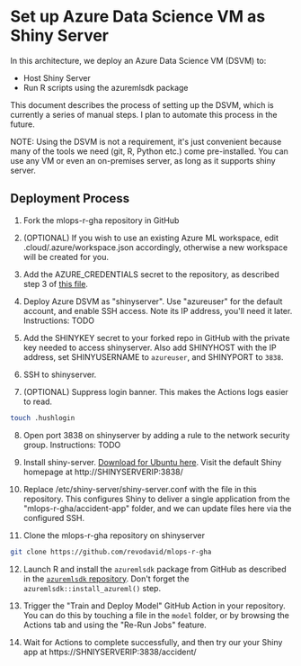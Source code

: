 # Set up Azure Data Science VM as Shiny Server

In this architecture, we deploy an Azure Data Science VM (DSVM) to:

* Host Shiny Server
* Run R scripts using the azuremlsdk package

This document describes the process of setting up the DSVM, which is currently a series of manual steps.
I plan to automate this process in the future.

NOTE: Using the DSVM is not a requirement, it's just convenient because many of the tools we need (git, R, Python etc.) come pre-installed. You can use any VM or even an on-premises server, as long as it supports shiny server.

## Deployment Process

1. Fork the mlops-r-gha repository in GitHub

1. (OPTIONAL) If you wish to use an existing Azure ML workspace, edit .cloud/.azure/workspace.json accordingly, otherwise a new workspace will be created for you.

1. Add the AZURE_CREDENTIALS secret to the repository, as described step 3 of [this file](https://github.com/machine-learning-apps/ml-template-azure/blob/master/README.md).

1. Deploy Azure DSVM as "shinyserver". Use "azureuser" for the default account, and enable SSH access. Note its IP address, you'll need it later. Instructions: TODO

1. Add the SHINYKEY secret to your forked repo in GitHub with the private key needed to access shinyserver. Also add SHINYHOST with the IP address, set SHINYUSERNAME to `azureuser`, and SHINYPORT to `3838`.

1. SSH to shinyserver.

1. (OPTIONAL) Suppress login banner. This makes the Actions logs easier to read.  
```bash
touch .hushlogin
```

8. Open port 3838 on shinyserver by adding a rule to the network security group. Instructions: TODO

1. Install shiny-server. [Download for Ubuntu here](https://rstudio.com/products/shiny/download-server/ubuntu/). Visit the default Shiny homepage at http://SHINYSERVERIP:3838/

1. Replace /etc/shiny-server/shiny-server.conf with the file in this repository. This configures Shiny to deliver a single application from the "mlops-r-gha/accident-app" folder, and we can update files here via the configured SSH.

1. Clone the mlops-r-gha repository on shinyserver
```bash
git clone https://github.com/revodavid/mlops-r-gha
```

12. Launch R and install the `azuremlsdk` package from GitHub as described in the [`azuremlsdk` repository](https://github.com/Azure/azureml-sdk-for-r). Don't forget the `azuremlsdk::install_azureml()` step.

13. Trigger the "Train and Deploy Model" GitHub Action in your repository. You can do this by touching a file in the `model` folder, or by browsing the Actions tab and using the "Re-Run Jobs" feature.

14. Wait for Actions to complete successfully, and then try our your Shiny app at https://SHNIYSERVERIP:3838/accident/














